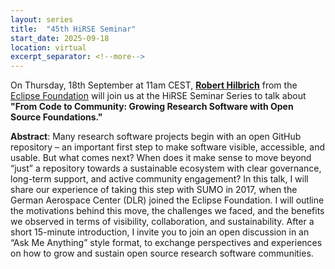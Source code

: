 ```yaml
---
layout: series
title:  "45th HiRSE Seminar"
start_date: 2025-09-18
location: virtual
excerpt_separator: <!--more-->
---
```


On Thursday, 18th September at 11am CEST, **[Robert Hilbrich](https://www.linkedin.com/in/roberthilbrich)** from the [Eclipse Foundation](https://www.eclipse.org/) will join us at the HiRSE Seminar Series to talk about **"From Code to Community: Growing Research Software with Open Source Foundations."**
<!--more-->

**Abstract**: 
Many research software projects begin with an open GitHub repository – an important first step to make software visible, accessible, and usable. But what comes next? When does it make sense to move beyond “just” a repository towards a sustainable ecosystem with clear governance, long-term support, and active community engagement?
In this talk, I will share our experience of taking this step with SUMO in 2017, when the German Aerospace Center (DLR) joined the Eclipse Foundation. I will outline the motivations behind this move, the challenges we faced, and the benefits we observed in terms of visibility, collaboration, and sustainability. After a short 15-minute introduction, I invite you to join an open discussion in an “Ask Me Anything” style format, to exchange perspectives and experiences on how to grow and sustain open source research software communities.
 


